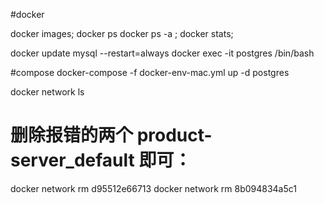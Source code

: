 
#docker

docker images;
docker ps
docker ps -a ;
docker stats;

docker update mysql --restart=always
docker exec -it postgres /bin/bash


#compose
docker-compose -f docker-env-mac.yml up -d postgres

 docker network ls

# 删除报错的两个 product-server_default 即可：
docker network rm d95512e66713 
docker network rm 8b094834a5c1


